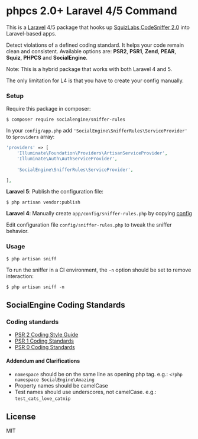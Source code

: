 # phpcs 2.0+ Laravel 4/5 Command

This is a [Laravel](http://laravel.com/) 4/5 package that hooks up 
[SquizLabs CodeSniffer 2.0](https://github.com/squizlabs/PHP_CodeSniffer) 
into Laravel-based apps.

Detect violations of a defined coding standard. It helps your code remain 
clean and consistent. Available options are: **PSR2**, **PSR1**, **Zend**, 
**PEAR**, **Squiz**, **PHPCS** and **SocialEngine**.

Note: This is a hybrid package that works with both Laravel 4 and 5.

The only limitation for L4 is that you have to create your config manually.

### Setup

Require this package in composer:

```
$ composer require socialengine/sniffer-rules
```

In your `config/app.php` add `'SocialEngine\SnifferRules\ServiceProvider'` 
to `$providers` array:
```php
'providers' => [
    'Illuminate\Foundation\Providers\ArtisanServiceProvider',
    'Illuminate\Auth\AuthServiceProvider',
    
    'SocialEngine\SnifferRules\ServiceProvider',

],
```
**Laravel 5**: Publish the configuration file:

    $ php artisan vendor:publish

**Laravel 4**: Manually create `app/config/sniffer-rules.php` by copying 
[config](src/SocialEngine/SnifferRules/config/config.php)

Edit configuration file `config/sniffer-rules.php` to tweak the sniffer behavior.

### Usage

    $ php artisan sniff
    
To run the sniffer in a CI environment, the `-n` option should be set to remove
interaction:

    $ php artisan sniff -n

## SocialEngine Coding Standards

### Coding standards

* [PSR 2 Coding Style Guide](https://github.com/php-fig/fig-standards/blob/master/accepted/PSR-2-coding-style-guide.md)
* [PSR 1 Coding Standards](https://github.com/php-fig/fig-standards/blob/master/accepted/PSR-1-basic-coding-standard.md)
* [PSR 0 Coding Standards](https://github.com/php-fig/fig-standards/blob/master/accepted/PSR-0.md)

#### Addendum and Clarifications

* `namespace` should be on the same line as opening php tag. e.g.: `<?php namespace SocialEngine\Amazing`
* Property names should be camelCase
* Test names should use underscores, not camelCase. e.g.: `test_cats_love_catnip`

## License

MIT
